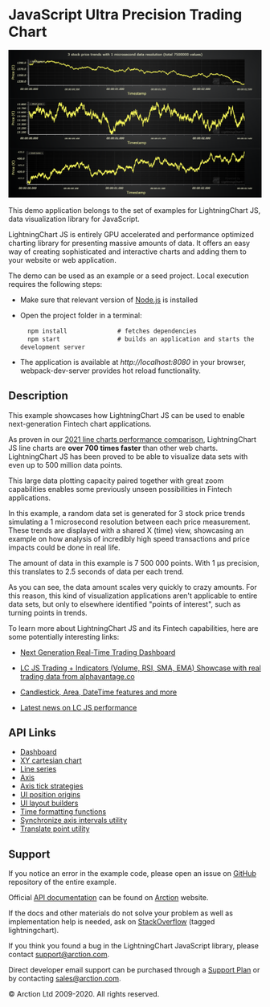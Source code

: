 # JavaScript Ultra Precision Trading Chart

![JavaScript Ultra Precision Trading Chart](ultraPrecisionTradingChart.png)

This demo application belongs to the set of examples for LightningChart JS, data visualization library for JavaScript.

LightningChart JS is entirely GPU accelerated and performance optimized charting library for presenting massive amounts of data. It offers an easy way of creating sophisticated and interactive charts and adding them to your website or web application.

The demo can be used as an example or a seed project. Local execution requires the following steps:

- Make sure that relevant version of [Node.js](https://nodejs.org/en/download/) is installed
- Open the project folder in a terminal:

        npm install              # fetches dependencies
        npm start                # builds an application and starts the development server

- The application is available at *http://localhost:8080* in your browser, webpack-dev-server provides hot reload functionality.


## Description

This example showcases how LightningChart JS can be used to enable next-generation Fintech chart applications.

As proven in our [2021 line charts performance comparison](https://www.arction.com/javascript-charts-performance-comparison/), LightningChart JS line charts are **over 700 times faster** than other web charts. LightningChart JS has been proved to be able to visualize data sets with even up to 500 million data points.

This large data plotting capacity paired together with great zoom capabilities enables some previously unseen possibilities in Fintech applications.

In this example, a random data set is generated for 3 stock price trends simulating a 1 microsecond resolution between each price measurement.
These trends are displayed with a shared X (time) view, showcasing an example on how analysis of incredibly high speed transactions and price impacts could be done in real life.

The amount of data in this example is 7 500 000 points. With 1 μs precision, this translates to 2.5 seconds of data per each trend.

As you can see, the data amount scales very quickly to crazy amounts. For this reason, this kind of visualization applications aren't applicable to entire data sets, but only to elsewhere identified "points of interest", such as turning points in trends.

To learn more about LightningChart JS and its Fintech capabilities, here are some potentially interesting links:

- [Next Generation Real-Time Trading Dashboard](https://www.arction.com/lightningchart-js-interactive-examples/examples/lcjs-example-0509-dashboardRealtimeTrading.html)

- [LC JS Trading + Indicators (Volume, RSI, SMA, EMA) Showcase with real trading data from alphavantage.co](https://arction.github.io/lcjs-showcase-trading/)

- [Candlestick, Area, DateTime features and more](https://www.arction.com/lightningchart-js-interactive-examples/examples/lcjs-example-0502-dashboardTrading.html)

- [Latest news on LC JS performance](https://www.arction.com/high-performance-javascript-charts/)


## API Links

* [Dashboard]
* [XY cartesian chart]
* [Line series]
* [Axis]
* [Axis tick strategies]
* [UI position origins]
* [UI layout builders]
* [Time formatting functions]
* [Synchronize axis intervals utility]
* [Translate point utility]


## Support

If you notice an error in the example code, please open an issue on [GitHub][0] repository of the entire example.

Official [API documentation][1] can be found on [Arction][2] website.

If the docs and other materials do not solve your problem as well as implementation help is needed, ask on [StackOverflow][3] (tagged lightningchart).

If you think you found a bug in the LightningChart JavaScript library, please contact support@arction.com.

Direct developer email support can be purchased through a [Support Plan][4] or by contacting sales@arction.com.

[0]: https://github.com/Arction/
[1]: https://www.arction.com/lightningchart-js-api-documentation/
[2]: https://www.arction.com
[3]: https://stackoverflow.com/questions/tagged/lightningchart
[4]: https://www.arction.com/support-services/

© Arction Ltd 2009-2020. All rights reserved.


[Dashboard]: https://www.arction.com/lightningchart-js-api-documentation/v3.1.0/classes/dashboard.html
[XY cartesian chart]: https://www.arction.com/lightningchart-js-api-documentation/v3.1.0/classes/chartxy.html
[Line series]: https://www.arction.com/lightningchart-js-api-documentation/v3.1.0/classes/lineseries.html
[Axis]: https://www.arction.com/lightningchart-js-api-documentation/v3.1.0/classes/axis.html
[Axis tick strategies]: https://www.arction.com/lightningchart-js-api-documentation/v3.1.0/globals.html#axistickstrategies
[UI position origins]: https://www.arction.com/lightningchart-js-api-documentation/v3.1.0/globals.html#uiorigins
[UI layout builders]: https://www.arction.com/lightningchart-js-api-documentation/v3.1.0/globals.html#uilayoutbuilders
[Time formatting functions]: https://www.arction.com/lightningchart-js-api-documentation/v3.1.0/
[Synchronize axis intervals utility]: https://www.arction.com/lightningchart-js-api-documentation/v3.1.0/
[Translate point utility]: https://www.arction.com/lightningchart-js-api-documentation/v3.1.0/globals.html#translatepoint

